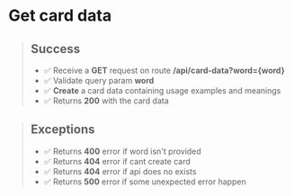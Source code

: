 # Get card data

> ## Success
> - ✅ Receive a **GET** request on route **/api/card-data?word={word}** 
> - ✅ Validate query param **word**
> - ✅ **Create** a card data containing usage examples and meanings 
> - ✅ Returns **200** with the card data

> ## Exceptions
> - ✅ Returns **400** error if word isn't provided
> - ✅ Returns **404** error if cant create card
> - ✅ Returns **404** error if api does no exists
> - ✅ Returns **500** error if some unexpected error happen